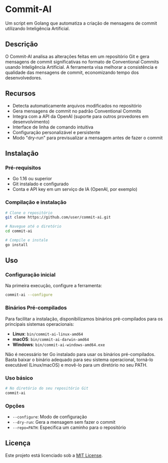 # Commit-AI

Um script em Golang que automatiza a criação de mensagens de commit utilizando Inteligência Artificial.

## Descrição

O Commit-AI analisa as alterações feitas em um repositório Git e gera mensagens de commit significativas no formato de Conventional Commits usando Inteligência Artificial. A ferramenta visa melhorar a consistência e qualidade das mensagens de commit, economizando tempo dos desenvolvedores.

## Recursos

- Detecta automaticamente arquivos modificados no repositório
- Gera mensagens de commit no padrão Conventional Commits
- Integra com a API da OpenAI (suporte para outros provedores em desenvolvimento)
- Interface de linha de comando intuitiva
- Configuração personalizável e persistente
- Modo "dry-run" para previsualizar a mensagem antes de fazer o commit

## Instalação

### Pré-requisitos

- Go 1.16 ou superior
- Git instalado e configurado
- Conta e API key em um serviço de IA (OpenAI, por exemplo)

### Compilação e instalação

```bash
# Clone o repositório
git clone https://github.com/user/commit-ai.git

# Navegue até o diretório
cd commit-ai

# Compile e instale
go install
```

## Uso

### Configuração inicial

Na primeira execução, configure a ferramenta:

```bash
commit-ai --configure
```

### Binários Pré-compilados

Para facilitar a instalação, disponibilizamos binários pré-compilados para os principais sistemas operacionais:

- **Linux**: `bin/commit-ai-linux-amd64`
- **macOS**: `bin/commit-ai-darwin-amd64`
- **Windows**: `bin/commit-ai-windows-amd64.exe`

Não é necessário ter Go instalado para usar os binários pré-compilados. Basta baixar o binário adequado para seu sistema operacional, torná-lo executável (Linux/macOS) e movê-lo para um diretório no seu PATH.

### Uso básico

```bash
# No diretório do seu repositório Git
commit-ai
```

### Opções

- `--configure`: Modo de configuração
- `--dry-run`: Gera a mensagem sem fazer o commit
- `--repo=PATH`: Especifica um caminho para o repositório

## Licença

Este projeto está licenciado sob a [MIT License](LICENSE). 